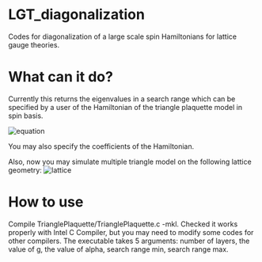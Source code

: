 # LGT_diagonalization
Codes for diagonalization of a large scale spin Hamiltonians for lattice gauge theories. 

# What can it do?
Currently this returns the eigenvalues in a search range which can be specified by a user of the Hamiltonian of the triangle plaquette model in spin basis. 

![equation](https://quicklatex.com/cache3/a4/ql_050cffb910751f6935fa2d395463f1a4_l3.png)

You may also specify the coefficients of the Hamiltonian. 

Also, now you may simulate multiple triangle model on the following lattice geometry:
![lattice](https://i.imgur.com/9pf1tzn.png)

# How to use
Compile TrianglePlaquette/TrianglePlaquette.c -mkl. Checked it works properly with Intel C Compiler, but you may need to modify some codes for other compilers. The executable takes 5 arguments: number of layers, the value of g, the value of alpha, search range min, search range max. 
